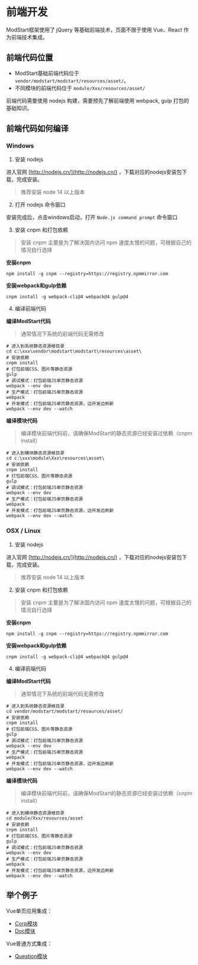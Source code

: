 # 前端开发

ModStart框架使用了 jQuery 等基础前端技术，页面不限于使用 Vue、React 作为前端技术集成。



## 前端代码位置

- ModStart基础前端代码位于 `vendor/modstart/modstart/resources/asset/`。
- 不同模块的前端代码位于 `module/Xxx/resources/asset/`

前端代码需要使用 nodejs 构建，需要预先了解前端使用 webpack, gulp 打包的基础知识。



## 前端代码如何编译

### Windows

1. 安装 nodejs

进入官网 [http://nodejs.cn/](http://nodejs.cn/) ，下载对应的nodejs安装包下载，完成安装。

> 推荐安装 node 14 以上版本

2. 打开 nodejs 命令窗口

安装完成后，点击windows启动，打开 `Node.js command prompt` 命令窗口

3. 安装 cnpm 和打包依赖

> 安装 cnpm 主要是为了解决国内访问 npm 速度太慢的问题，可根据自己的情况自行选择

**安装cnpm**

```shell
npm install -g cnpm --registry=https://registry.npmmirror.com
```

**安装webpack和gulp依赖**

```shell
cnpm install -g webpack-cli@4 webpack@4 gulp@4
```

4. 编译前端代码

**编译ModStart代码**

> 通常情况下系统的前端代码无需修改

```shell
# 进入到系统静态资源根目录
cd c:\xxx\vendor\modstart\modstart\resources\asset\
# 安装依赖
cnpm install
# 打包前端CSS、图片等静态资源
gulp
# 调试模式：打包前端JS单页静态资源
webpack --env dev
# 生产模式：打包前端JS单页静态资源
webpack
# 开发模式：打包前端JS单页静态资源，边开发边刷新
webpack --env dev --watch
```

**编译模块代码**

> 编译模块前端代码前，请确保ModStart的静态资源已经安装过依赖（cnpm install）

```shell
# 进入到模块静态资源根目录
cd c:\xxx\module\Xxx\resources\asset\
# 安装依赖
cnpm install
# 打包前端CSS、图片等静态资源
gulp
# 调试模式：打包前端JS单页静态资源
webpack --env dev
# 生产模式：打包前端JS单页静态资源
webpack
# 开发模式：打包前端JS单页静态资源，边开发边刷新
webpack --env dev --watch
```

### OSX / Linux

1. 安装 nodejs

进入官网 [http://nodejs.cn/](http://nodejs.cn/) ，下载对应的nodejs安装包下载，完成安装。

> 推荐安装 node 14 以上版本

2. 安装 cnpm 和打包依赖

> 安装 cnpm 主要是为了解决国内访问 npm 速度太慢的问题，可根据自己的情况自行选择

**安装cnpm**

```shell
npm install -g cnpm --registry=https://registry.npmmirror.com
```

**安装webpack和gulp依赖**

```shell
cnpm install -g webpack-cli@4 webpack@4 gulp@4
```

4. 编译前端代码

**编译ModStart代码**

> 通常情况下系统的前端代码无需修改

```shell
# 进入到系统静态资源根目录
cd vendor/modstart/modstart/resources/asset/
# 安装依赖
cnpm install
# 打包前端CSS、图片等静态资源
gulp
# 调试模式：打包前端JS单页静态资源
webpack --env dev
# 生产模式：打包前端JS单页静态资源
webpack
# 开发模式：打包前端JS单页静态资源，边开发边刷新
webpack --env dev --watch
```

**编译模块代码**

> 编译模块前端代码前，请确保ModStart的静态资源已经安装过依赖（cnpm install）

```shell
# 进入到模块静态资源根目录
cd module/Xxx/resources/asset
# 安装依赖
cnpm install
# 打包前端CSS、图片等静态资源
gulp
# 调试模式：打包前端JS单页静态资源
webpack --env dev
# 生产模式：打包前端JS单页静态资源
webpack
# 开发模式：打包前端JS单页静态资源，边开发边刷新
webpack --env dev --watch
```



## 举个例子

Vue单页应用集成：

- [Corp模块](https://modstart.com/m/Corp)
- [Doc模块](https://modstart.com/m/Doc)

Vue普通方式集成：

- [Question模块](https://modstart.com/m/Question)

